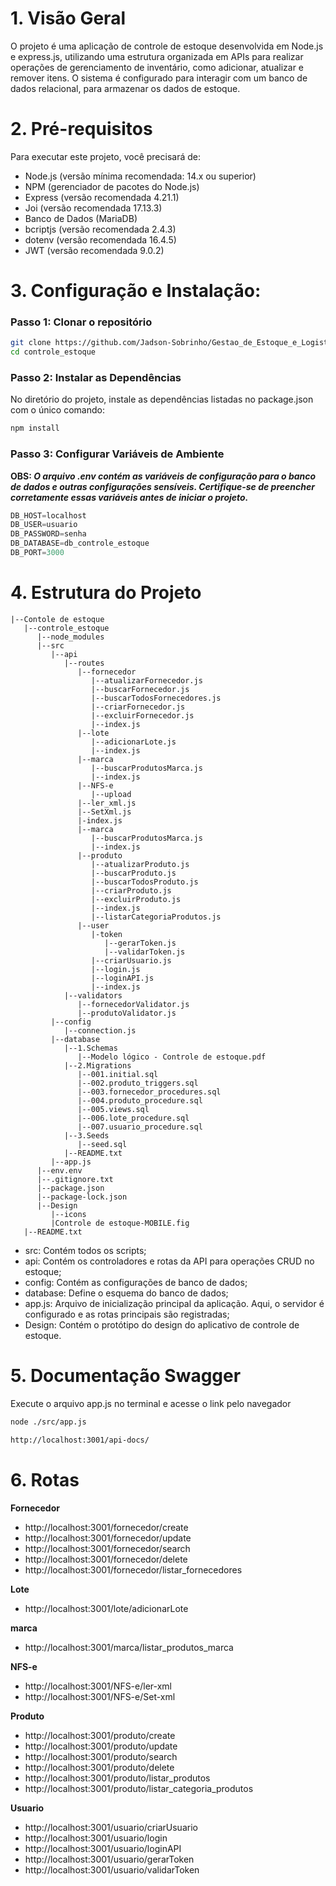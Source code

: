 # **1. Visão Geral**
O projeto é uma aplicação de controle de estoque desenvolvida em Node.js e express.js, utilizando uma estrutura organizada em APIs para realizar operações de gerenciamento de inventário,
como adicionar, atualizar e remover itens. O sistema é configurado para interagir com um banco de dados relacional, para armazenar os dados de estoque.

# **2. Pré-requisitos**
Para executar este projeto, você precisará de:

* Node.js (versão mínima recomendada: 14.x ou superior)
* NPM (gerenciador de pacotes do Node.js)
* Express (versão recomendada 4.21.1)
* Joi (versão recomendada 17.13.3)
* Banco de Dados (MariaDB)
* bcriptjs (versão recomendada 2.4.3)
* dotenv (versão recomendada 16.4.5)
* JWT (versão recomendada 9.0.2)

# **3. Configuração e Instalação:**
   
### **Passo 1: Clonar o repositório**
```bash
git clone https://github.com/Jadson-Sobrinho/Gestao_de_Estoque_e_Logistica.git
cd controle_estoque
```

### **Passo 2: Instalar as Dependências**
No diretório do projeto, instale as dependências listadas no package.json com o único comando:
```bash
npm install
```

### **Passo 3: Configurar Variáveis de Ambiente**
**OBS: _O arquivo .env contém as variáveis de configuração para o banco de dados e outras configurações sensíveis. Certifique-se de preencher corretamente essas variáveis antes de iniciar o projeto._**
```js
DB_HOST=localhost
DB_USER=usuario
DB_PASSWORD=senha
DB_DATABASE=db_controle_estoque
DB_PORT=3000
```

# **4. Estrutura do Projeto**
```
|--Contole de estoque
   |--controle_estoque
      |--node_modules
      |--src
         |--api
            |--routes
               |--fornecedor
                  |--atualizarFornecedor.js
                  |--buscarFornecedor.js
                  |--buscarTodosFornecedores.js
                  |--criarFornecedor.js
                  |--excluirFornecedor.js
                  |--index.js
               |--lote
                  |--adicionarLote.js
                  |--index.js
               |--marca
                  |--buscarProdutosMarca.js
                  |--index.js
               |--NFS-e
                  |--upload
               |--ler_xml.js
               |--SetXml.js
               |-index.js
               |--marca
                  |--buscarProdutosMarca.js
                  |--index.js
               |--produto
                  |--atualizarProduto.js
                  |--buscarProduto.js
                  |--buscarTodosProduto.js
                  |--criarProduto.js
                  |--excluirProduto.js
                  |--index.js
                  |--listarCategoriaProdutos.js
               |--user
                  |-token
                     |--gerarToken.js
                     |--validarToken.js
                  |--criarUsuario.js
                  |--login.js
                  |--loginAPI.js
                  |--index.js
            |--validators
               |--fornecedorValidator.js
               |--produtoValidator.js
         |--config
            |--connection.js
         |--database
            |--1.Schemas
         	   |--Modelo lógico - Controle de estoque.pdf
            |--2.Migrations
         	   |--001.initial.sql
         	   |--002.produto_triggers.sql
         	   |--003.fornecedor_procedures.sql
         	   |--004.produto_procedure.sql
         	   |--005.views.sql
               |--006.lote_procedure.sql
               |--007.usuario_procedure.sql
            |--3.Seeds
         	   |--seed.sql
            |--README.txt
         |--app.js
      |--env.env
      |--.gitignore.txt
      |--package.json
      |--package-lock.json
      |--Design
         |--icons
         |Controle de estoque-MOBILE.fig
   |--README.txt
```
* src: Contém todos os scripts;
* api: Contém os controladores e rotas da API para operações CRUD no estoque;
* config: Contém as configurações de banco de dados;
* database: Define o esquema do banco de dados;
* app.js: Arquivo de inicialização principal da aplicação. Aqui, o servidor é configurado e as rotas principais são registradas;
* Design: Contém o protótipo do design do aplicativo de controle de estoque.

# **5. Documentação Swagger**
Execute o arquivo app.js no terminal e acesse o link pelo navegador
```bash
node ./src/app.js
```
```bash
http://localhost:3001/api-docs/
```
# **6. Rotas**

**Fornecedor**
* http://localhost:3001/fornecedor/create
* http://localhost:3001/fornecedor/update
* http://localhost:3001/fornecedor/search
* http://localhost:3001/fornecedor/delete
* http://localhost:3001/fornecedor/listar_fornecedores

**Lote**
* http://localhost:3001/lote/adicionarLote

**marca**
* http://localhost:3001/marca/listar_produtos_marca

**NFS-e**
* http://localhost:3001/NFS-e/ler-xml
* http://localhost:3001/NFS-e/Set-xml

**Produto**
* http://localhost:3001/produto/create
* http://localhost:3001/produto/update
* http://localhost:3001/produto/search
* http://localhost:3001/produto/delete
* http://localhost:3001/produto/listar_produtos
* http://localhost:3001/produto/listar_categoria_produtos

**Usuario**
* http://localhost:3001/usuario/criarUsuario
* http://localhost:3001/usuario/login
* http://localhost:3001/usuario/loginAPI
* http://localhost:3001/usuario/gerarToken
* http://localhost:3001/usuario/validarToken

